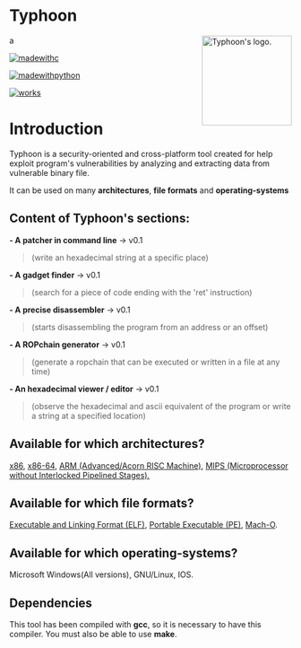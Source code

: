 # Typhoon
a
<img src="http://image.noelshack.com/fichiers/2018/50/1/1544456374-tornado-2.png" align="right" title="Typhoon's logo." height="160px" width="160px"/>

[![madewithc](https://forthebadge.com/images/badges/made-with-c.svg)]()

[![madewithpython](https://forthebadge.com/images/badges/made-with-python.svg)]()

[![works](https://forthebadge.com/images/badges/60-percent-of-the-time-works-every-time.svg)]()

# Introduction

Typhoon is a security-oriented and cross-platform tool created for help exploit program's vulnerabilities by analyzing and extracting data from vulnerable binary file.

It can be used on many **architectures**, **file formats** and **operating-systems**

## Content of Typhoon's sections: 

**- A patcher in command line** -> v0.1 
> (write an hexadecimal string at a specific place)

**- A gadget finder** -> v0.1 
> (search for a piece of code ending with the 'ret' instruction)

**- A precise disassembler** -> v0.1 
> (starts disassembling the program from an address or an offset)

**- A ROPchain generator** -> v0.1 
> (generate a ropchain that can be executed or written in a file at any time)

**- An hexadecimal viewer / editor** -> v0.1 
> (observe the hexadecimal and ascii equivalent of the program or write a string at a specified location)

## Available for which architectures?

<a href="https://en.wikipedia.org/wiki/X86">x86</a>, <a href="https://en.wikipedia.org/wiki/X64">x86-64</a>, <a href="https://en.wikipedia.org/wiki/ARM_architecture">ARM (Advanced/Acorn RISC Machine)</a>, <a href="https://en.wikipedia.org/wiki/MIPS_architecture">MIPS (Microprocessor without Interlocked Pipelined Stages).</a> 

## Available for which file formats?

<a href="https://en.wikipedia.org/wiki/Executable_and_Linkable_Format">Executable and Linking Format (ELF)</a>, <a href="https://en.wikipedia.org/wiki/Portable_Executable">Portable Executable (PE)</a>, <a href="https://en.wikipedia.org/wiki/Mach-O">Mach-O</a>.

## Available for which operating-systems?

Microsoft Windows(All versions), GNU/Linux, IOS.

## Dependencies

This tool has been compiled with **gcc**, so it is necessary to have this compiler. You must also be able to use **make**.
